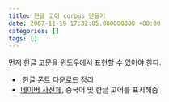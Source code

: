 ```yaml
---
title: 한글 고어 corpus 만들기
date: 2007-11-19 17:32:05.000000000 +00:00
categories: []
tags: []
---
```

<p>먼저 한글 고문을 윈도우에서 표현할 수 있어야 한다.</p>
<ul>
<li><a href="http://hmhm.net/90"> 한글 폰트 다운로드 정리<br />
</a></li>
<li><a href="http://cndic.naver.com/font.nhn">네이버 사전체</a>, 중국어 및 한글 고어를 표시해줌</li>
</ul>
